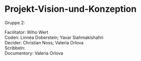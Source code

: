 # Projekt-Vision-und-Konzeption

Gruppe 2:

Facilitator: Wiho Wert <br>
Coden: Linnéa Doberstein; Yavar Siahmakishahri <br>
Decider: Christian Noss; Valeria Orlova<br>
Scribbeln: <br>
Documentory: Valeria Orlova <br>

